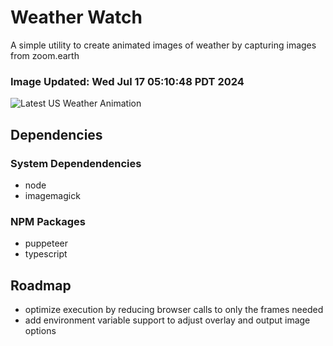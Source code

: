 # Weather Watch

A simple utility to create animated images of weather by capturing images from zoom.earth

### Image Updated: Wed Jul 17 05:10:48 PDT 2024

![Latest US Weather Animation](animations/2024-07-17.webp)

## Dependencies
### System Dependendencies
* node
* imagemagick
### NPM Packages
* puppeteer
* typescript

## Roadmap
* optimize execution by reducing browser calls to only the frames needed
* add environment variable support to adjust overlay and output image options
